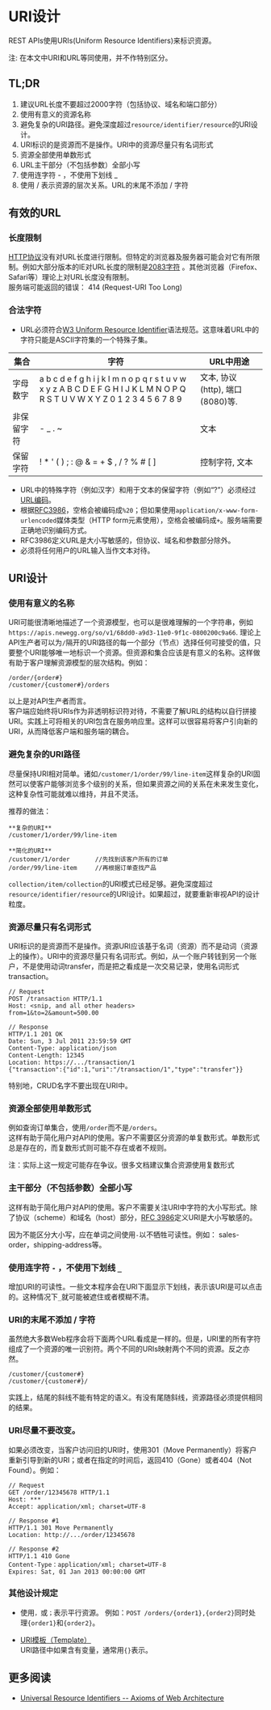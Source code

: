 # URI设计
REST APIs使用URIs(Uniform Resource Identifiers)来标识资源。  

注: 在本文中URI和URL等同使用，并不作特别区分。


## TL;DR
1. 建议URL长度不要超过2000字符（包括协议、域名和端口部分）  
2. 使用有意义的资源名称
3. 避免复杂的URI路径。避免深度超过`resource/identifier/resource`的URI设计。
4. URI标识的是资源而不是操作。URI中的资源尽量只有名词形式
5. 资源全部使用单数形式  
6. URL主干部分（不包括参数）全部小写  
7. 使用连字符 - ，不使用下划线 _  
8. 使用 / 表示资源的层次关系。URL的末尾不添加 / 字符  


## 有效的URL
### 长度限制
[HTTP协议](https://tools.ietf.org/html/rfc7230#section-3.1.1)没有对URL长度进行限制。但特定的浏览器及服务器可能会对它有所限制。例如大部分版本的IE对URL长度的限制是[2083字符](https://support.microsoft.com/en-us/help/208427/maximum-url-length-is-2-083-characters-in-internet-explorer) 。其他浏览器（Firefox、Safari等）理论上对URL长度没有限制。  
服务端可能返回的错误： 414 (Request-URI Too Long)


### 合法字符
- URL必须符合[W3 Uniform Resource Identifier](https://tools.ietf.org/html/rfc3986)语法规范。这意味着URL中的字符只能是ASCII字符集的一个特殊子集。  

|集合	|字符	|URL中用途 |
|------|------|------|
|字母数字	|a b c d e f g h i j k l m n o p q r s t u v w x y z A B C D E F G H I J K L M N O P Q R S T U V W X Y Z 0 1 2 3 4 5 6 7 8 9	|文本, 协议 (http), 端口 (8080)等.  |
|非保留字符	|- _ . ~	|文本 |
|保留字符	|! * ' ( ) ; : @ & = + $ , / ? % # [ ]	|控制字符, 文本  |

- URL中的特殊字符（例如汉字）和用于文本的保留字符（例如“?”）必须经过[URL编码](https://en.wikipedia.org/wiki/Percent-encoding)。  
- 根据[RFC3986](https://www.ietf.org/rfc/rfc3986.txt)，空格会被编码成`%20`；但如果使用`application/x-www-form-urlencoded`媒体类型（HTTP form元素使用），空格会被编码成`+`。服务端需要正确地识别编码方式。
- RFC3986定义URL是大小写敏感的，但协议、域名和参数部分除外。
- 必须将任何用户的URL输入当作文本对待。


## URI设计
### 使用有意义的名称
URI可能很清晰地描述了一个资源模型，也可以是很难理解的一个字符串，例如`https://apis.newegg.org/so/v1/68dd0-a9d3-11e0-9f1c-0800200c9a66`. 理论上API生产者可以为`/`隔开的URI路径的每一个部分（节点）选择任何可接受的值，只要整个URI能够唯一地标识一个资源。但资源和集合应该是有意义的名称。这样做有助于客户理解资源模型的层次结构。例如：
```
/order/{order#}
/customer/{customer#}/orders
```
以上是对API生产者而言。  
客户端应始终将URIs作为非透明标识符对待，不需要了解URL的结构以自行拼接URI。实践上可将相关的URI包含在服务响应里。这样可以很容易将客户引向新的URI，从而降低客户端和服务端的耦合。


### 避免复杂的URI路径
尽量保持URI相对简单。诸如`/customer/1/order/99/line-item`这样复杂的URI固然可以使客户能够浏览多个级别的关系，但如果资源之间的关系在未来发生变化，这种复杂性可能就难以维持，并且不灵活。

推荐的做法：
```
**复杂的URI**
/customer/1/order/99/line-item   

**简化的URI**
/customer/1/order       //先找到该客户所有的订单
/order/99/line-item     //再根据订单查找产品
```

`collection/item/collection`的URI模式已经足够。避免深度超过`resource/identifier/resource`的URI设计。如果超过，就要重新审视API的设计粒度。


### 资源尽量只有名词形式
URI标识的是资源而不是操作。资源URI应该基于名词（资源）而不是动词（资源上的操作）。URI中的资源尽量只有名词形式。例如，从一个账户转钱到另一个账户，不是使用动词transfer，而是把之看成是一次交易记录，使用名词形式transaction。
```
// Request
POST /transaction HTTP/1.1
Host: <snip, and all other headers>
from=1&to=2&amount=500.00

// Response
HTTP/1.1 201 OK
Date: Sun, 3 Jul 2011 23:59:59 GMT
Content-Type: application/json
Content-Length: 12345
Location: https://.../transaction/1  
{"transaction":{"id":1,"uri":"/transaction/1","type":"transfer"}}
```
特别地，CRUD名字不要出现在URI中。


### 资源全部使用单数形式
例如查询订单集合，使用`/order`而不是`/orders`。  
这样有助于简化用户对API的使用。客户不需要区分资源的单复数形式。单数形式总是存在的，而复数形式则可能不存在或者不规则。

注：实际上这一规定可能存在争议。很多文档建议集合资源使用复数形式


### 主干部分（不包括参数）全部小写  
这样有助于简化用户对API的使用。客户不需要关注URI中字符的大小写形式。除了协议（scheme）和域名（host）部分，[RFC 3986](https://tools.ietf.org/html/rfc3986)定义URI是大小写敏感的。

因为不能区分大小写，应在单词之间使用`-`以不牺牲可读性。例如： sales-order，shipping-address等。


### 使用连字符 `-` ，不使用下划线 `_`  
增加URI的可读性。一些文本程序会在URI下面显示下划线，表示该URI是可以点击的。这种情况下`_`就可能被遮住或者模糊不清。


### URI的末尾不添加 / 字符   
虽然绝大多数Web程序会将下面两个URL看成是一样的。但是，URI里的所有字符组成了一个资源的唯一识别符。两个不同的URIs映射两个不同的资源。反之亦然。
```
/customer/{customer#}
/customer/{customer#}/
```
实践上，结尾的斜线不能有特定的语义。有没有尾随斜线，资源路径必须提供相同的结果。


### URI尽量不要改变。
如果必须改变，当客户访问旧的URI时，使用301（Move Permanently）将客户重新引导到新的URI；或者在指定的时间后，返回410（Gone）或者404（Not Found）。例如：  
```
// Request
GET /order/12345678 HTTP/1.1
Host: ***
Accept: application/xml; charset=UTF-8

// Response #1
HTTP/1.1 301 Move Permanently
Location: http://.../order/12345678

// Response #2
HTTP/1.1 410 Gone
Content-Type：application/xml; charset=UTF-8
Expires: Sat, 01 Jan 2013 00:00:00 GMT
```


### 其他设计规定
- 使用`，`或`；`表示平行资源。
例如：`POST /orders/{order1},{order2}`同时处理`{order1}`和`{order2}`。  

- [URI模板（Template）](https://tools.ietf.org/html/draft-gregorio-uritemplate-08)  
URI路径中如果含有变量，通常用`{}`表示。


## 更多阅读
- [Universal Resource Identifiers -- Axioms of Web Architecture](https://www.w3.org/DesignIssues/Axioms.html)
